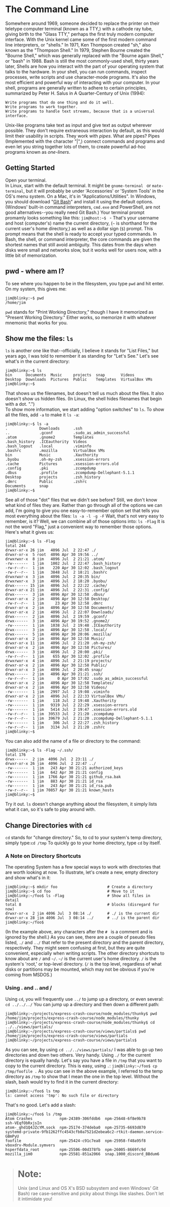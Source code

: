 # The Command Line
Somewhere around 1969, someone decided to replace the printer on their teletype computer terminal (known as a TTY,) with a cathode ray tube, giving birth to the "Glass TTY," perhaps the first truly modern computer interface.
With the Unix kernel came some of the first modern command line interpreters, or "shells." In 1971, Ken Thompson created "sh," also known as the "Thompson Shell."
In 1979, Stephen Bourne created the "Bourne Shell," which was generally replaced with the "Bourne again Shell," or "bash" in 1988.  Bash is still the most commonly-used shell, thirty years later,
Shells are how you interact with the part of your operating system that talks to the hardware.  In your shell, you can run commands, inspect processes, write scripts and use character-mode programs.
It's also the most efficient and powerful way of interacting with your computer.
In your shell, programs are generally written to adhere to certain principles, summarized by Peter H. Salus in A Quarter-Century of Unix (1994):

    Write programs that do one thing and do it well.
    Write programs to work together.
    Write programs to handle text streams, because that is a universal interface.

Unix-like programs take text as input and give text as output wherever possible.  They don't require extraneous interaction by default, as this would limit their usability in scripts.
They work with *pipes*. What are pipes? Pipes (Implemented with the character "|",) connect commands and programs and even let you string together lots of them, to create powerful ad-hoc programs known as *one-liners*.
## Getting Started
Open your terminal.  
In Linux, start with the default terminal.  It might be `gnome-terminal ` or `mate-terminal`, but it will probably be under 'Accessories' or 'System Tools' in the OS's menu system.
On a Mac, it's in "Applications/Utilities".
In Windows, you should download "[Git Bash](https://git-scm.com/download/win)" and install it using the default options. (Windows' built-in command interpreters, `cmd.exe` and PowerShell, are not good alternatives--you really need Git Bash.)
Your terminal prompt promamly looks something like this:
`jim@host:~$ ` - That's your username and host (computer's) name the current directory, (`~` is shorthand for the current user's home directory,) as well as a dollar sign (`$`) prompt. This prompt means that the shell is ready to accept your typed commands.
In Bash, the shell, or command interpreter, the core commands are given the shortest names that still avoid ambiguity.  This dates from the days when disks were small and networks slow, but it works well for users now, with a little bit of memorization.
## pwd - where am I?
To see where you happen to be in the filesystem, you type `pwd` and hit enter.  On my system, this gives me:
```
jim@blinky:~$ pwd
/home/jim
```  
`pwd` stands for "Print Working Directory," though I have it memorized as "Present Working Directory."  Either works, so memorize it with whatever mnemonic that works for you.
## Show me the files: `ls`
`ls` is another one like that--officially, I believe it stands for "List Files," but years ago, I was told to remember it as standing for "Let's See."   Let's see what's in the current directory:
```
jim@blinky:~$ ls
bin      Documents  Music     projects  snap       Videos
Desktop  Downloads  Pictures  Public    Templates  VirtualBox VMs
jim@blinky:~$
```
That shows us the filenames, but doesn't tell us much about the files.  It also doesn't show us hidden files. (In Linux, the shell hides filenames that begin with a dot. ".")  
To show more information, we start adding "option switches" to `ls`.  To show all the files, add `-a` to make it `ls -a`:
```
jim@blinky:~$ ls -a
.              Downloads      .ssh
..             .gconf         .sudo_as_admin_successful
.atom          .gnome2        Templates
.bash_history  .ICEauthority  Videos
.bash_logout   .local         .viminfo
.bashrc        .mozilla       VirtualBox VMs
bin            Music          .Xauthority
.byobu         .oh-my-zsh     .xsession-errors
.cache         Pictures       .xsession-errors.old
.config        .pki           .zcompdump
.dbus          .profile       .zcompdump-Dellephant-5.1.1
Desktop        projects       .zsh_history
.dmrc          Public         .zshrc
Documents      snap
jim@blinky:~$
```
See all of those "dot" files that  we didn't see before?  Still, we don't know what kind of files they are.  Rather than go through all of the options we can add, I'm going to give you one easy-to-remember option set that tells you most everything about the files:
`ls -a -l -g -F`
Wait, that's not very easy to remember, is it?  Well, we can combine all of those options into:
`ls -Flag`
It is not the word "Flag," just a convenient way to remember those options.  Here's what it gives us:
```
jim@blinky:~$ ls -Flag
total 244
drwxr-xr-x 26 jim   4096 Jul  2 22:47 ./
drwxr-xr-x  5 root  4096 Apr 30 19:56 ../
drwxrwxr-x  8 jim   4096 Jul  2 21:21 .atom/
-rw-------  1 jim   1002 Jul  2 22:47 .bash_history
-rw-r--r--  1 jim    220 Apr 30 12:02 .bash_logout
-rw-r--r--  1 jim   3848 Jul  2 18:21 .bashrc
drwxrwxr-x  3 jim   4096 Jul  2 20:35 bin/
drwxrwxr-x  3 jim   4096 Jul  2 18:20 .byobu/
drwx------ 15 jim   4096 Jul  2 22:22 .cache/
drwxr-xr-x 21 jim   4096 Jul  2 22:31 .config/
drwx------  3 jim   4096 Apr 30 12:58 .dbus/
drwxr-xr-x  2 jim   4096 Apr 30 12:58 Desktop/
-rw-r--r--  1 jim     23 Apr 30 12:58 .dmrc
drwxr-xr-x  2 jim   4096 Apr 30 12:58 Documents/
drwxr-xr-x  2 jim   4096 Jul  2 22:07 Downloads/
drwx------  2 jim   4096 Jul  2 19:59 .gconf/
drwx------  3 jim   4096 Apr 30 19:52 .gnome2/
-rw-------  1 jim   1038 Jul  2 19:48 .ICEauthority
drwx------  3 jim   4096 Apr 30 12:58 .local/
drwx------  5 jim   4096 Apr 30 20:06 .mozilla/
drwxr-xr-x  2 jim   4096 Apr 30 12:58 Music/
drwxr-xr-x 11 jim   4096 Jul  2 21:20 .oh-my-zsh/
drwxr-xr-x  2 jim   4096 Apr 30 12:58 Pictures/
drwx------  3 jim   4096 Jul  2 20:00 .pki/
-rw-r--r--  1 jim    655 Apr 30 12:02 .profile
drwxrwxr-x  4 jim   4096 Jul  2 21:19 projects/
drwxr-xr-x  2 jim   4096 Apr 30 12:58 Public/
drwxr-xr-x  3 jim   4096 Jul  2 20:45 snap/
drwx------  2 jim   4096 Apr 30 21:21 .ssh/
-rw-r--r--  1 jim      0 Apr 30 17:02 .sudo_as_admin_successful
drwxr-xr-x  2 jim   4096 Apr 30 12:58 Templates/
drwxr-xr-x  2 jim   4096 Apr 30 12:58 Videos/
-rw-------  1 jim   2997 Jul  2 19:08 .viminfo
drwxr-xr-x  2 jim   4096 Jul  2 22:33 VirtualBox VMs/
-rw-------  1 jim    118 Jul  2 19:48 .Xauthority
-rw-------  1 jim   9319 Jul  2 22:29 .xsession-errors
-rw-------  1 jim   5414 Jul  2 19:47 .xsession-errors.old
-rw-r--r--  1 jim  39533 Jul  2 21:20 .zcompdump
-rw-r--r--  1 jim  39679 Jul  2 21:20 .zcompdump-Dellephant-5.1.1
-rw-------  1 jim    306 Jul  2 22:27 .zsh_history
-rw-r--r--  1 jim   3134 Jul  2 21:20 .zshrc
jim@blinky:~$
```
You can also add the name of a file or directory to the command:
```
jim@blinky:~$ ls -Flag ~/.ssh/
total 176
drwx------  2 jim  4096 Jul  2 23:11 ./
drwxr-xr-x 26 jim  4096 Jul  2 22:47 ../
-rw-------  1 jim   243 Apr 30 21:21 authorized_keys
-rw-------  1 jim   642 Apr 30 21:21 config
-rw-------  1 jim  1766 Apr 30 21:21 github_rsa.bak
-rw-------  1 jim   883 Apr 30 21:21 id_rsa
-rw-------  1 jim   243 Apr 30 21:21 id_rsa.pub
-rw-r--r--  1 jim 70857 Apr 30 21:21 known_hosts
jim@blinky:~$
```
Try it out.  `ls` doesn't change anything about the filesystem, it simply lists what it can, so it's safe to play around with.
## Change Directories with `cd`
`cd` stands for "change directory."  So, to cd to your system's temp directory, simply type:`cd /tmp`
To quickly go to your home directory, type `cd` by itself.
  ### A Note on Directory Shortcuts
  The operating System has a few special ways to work with directories that are worth looking at now.  To illustrate, let's create a new, empty directory and show what's in it:
  ```
  jim@blinky:~$ mkdir foo                      # Create a directory
  jim@blinky:~$ cd foo                         # Move to it
  jim@blinky:~/foo$ ls -Flag                   # Show all files in detail
  total 8                                      # blocks (disregard for now)
  drwxr-xr-x  2 jim 4096 Jul  3 08:14 ./       # ./ is the current dir
  drwxr-xr-x 28 jim 4096 Jul  3 08:14 ../      # ../ is the parent dir
  jim@blinky:~/foo$
  ```
  (In the example above, any characters after the `# ` is a comment and is ignored by the shell.)
  As you can see, there are a couple of pseudo files listed, `./` and `../` that refer to the present directory and the parent directory, respectively. They might seem confusing at first, but they are quite convenient, especially when writing scripts.
  The other directory shortcuts to know about are `/` and `~/`.
  `~/` is the current user's home directory.
  `/` is the system's 'root,' or top-level directory. (`/` is the top level, regardless of what disks or partitions may be mounted, which may not be obvious if you're coming from MSDOS.)
### Using . and .. and /
Using `cd`, you will frequently use `../` to jump up a directory, or even several: ` cd ../../../`
You can jump up a directory and then down a different path:
```
jim@blinky:~/projects/express-crash-course/node_modules/thunky$ pwd
/home/jim/projects/express-crash-course/node_modules/thunky
jim@blinky:~/projects/express-crash-course/node_modules/thunky$ cd ../../views/partials/
jim@blinky:~/projects/express-crash-course/views/partials$ pwd
/home/jim/projects/express-crash-course/views/partials
jim@blinky:~/projects/express-crash-course/views/partials$
```
As you can see, by using `cd ../../views/partials/` I was able to go up two directories and down two others.  Very handy.
Using `./` for the current directory is equally handy.  Let's say you have a file in `/tmp` that you want to copy to the current directory.  This is easy, using `.`:
`jim@blinky:~/foo$ cp /tmp/foofile .`
As you can see in the above example, I referred to the temp directory as `/tmp` to show that I mean the one in the top level.  Without the slash, bash would try to find it in the current directory:
```
jim@blinky:~/foo$ ls tmp
ls: cannot access 'tmp': No such file or directory
```
That's no good.  Let's add a slash:
```
jim@blinky:~/foo$ ls /tmp
Atom Crashes            npm-24389-306fddb6  npm-25648-6f8e9b78        ssh-VEqfObRxjsIn
atom-_ghd1Q4JZcYM.sock  npm-25174-374deba0  npm-25735-6693d870        systemd-private-9fb1262ffc4543cfb0a7521d2ebea6c2-rtkit-daemon.service-GBmPyU
foofile                 npm-25424-c91c7ea8  npm-25958-f48a95f8        vboxdrv-Module.symvers
hsperfdata_root         npm-25506-00d378fb  npm-26005-8669fc9d
mozilla_jim0            npm-25581-851a2066  snap.1000_discord_BBdum6
```
> # Note:
> Unix (and Linux and OS X's BSD subsystem and even Windows' Git Bash) rae case-sensitive and picky about things like slashes.  Don't let it intimidate you!
